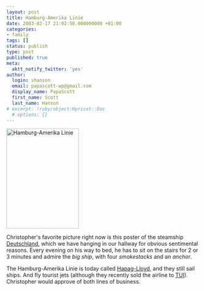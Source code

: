 ```yaml
---
layout: post
title: Hamburg-Amerika Linie
date: 2003-02-17 21:02:50.000000000 +01:00
categories:
- family
tags: []
status: publish
type: post
published: true
meta:
  aktt_notify_twitter: 'yes'
author:
  login: shanson
  email: papascott-wp@gmail.com
  display_name: PapaScott
  first_name: Scott
  last_name: Hanson
# excerpt: !ruby/object:Hpricot::Doc
  # options: {}
---
```

<p><img alt="Hamburg-Amerika Linie" src="http://www.papascott.de/wordpress/wp-content/uploads/2003/02/hh-amerika.jpg" width="189" height="261" border="0" /></p>
<p>Christopher's favorite picture right now is this poster of the steamship <a title="Ships of the World: An Historical Encyclopedia - - Deutschland" href="http://college.hmco.com/history/readerscomp/ships/html/sh_026600_deutschland2.htm">Deutschland</a>, which we have hanging in our hallway for obvious sentimental reasons. Every evening on his way to bed, he has to sit on the stairs for 2 or 3 minutes and admire the <em>big ship</em>, with four <em>smokestacks</em> and an <em>anchor</em>. </p>
<p>The Hamburg-Amerika Linie is today called <a href="http://www.hapag-lloyd.com/">Hapag-Lloyd</a>, and they still sail ships. And fly tourist jets (although they recently sold the airline to <a href="http://www.tui.com/en">TUI</a>). Christopher would approve of both lines of business.</p>
